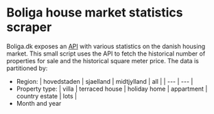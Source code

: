 # Boliga house market statistics scraper
Boliga.dk exposes an [API](https://api.boliga.dk/) with various statistics on the danish housing market.
This small script uses the API to fetch the historical number of properties for sale and the 
historical square meter price. The data is partitioned by:
* Region: 
| hovedstaden | sjaelland | midtjylland | all |
| --- | --- |
* Property type: | villa | terraced house | holiday home | appartment | country estate | lots |
* Month and year
